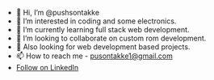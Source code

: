 - 👋 Hi, I’m @pushsontakke
- 👀 I’m interested in coding and some electronics.
- 🌱 I’m currently learning full stack web development.
- 💞️ I’m looking to collaborate on custom rom development.
- 💞️ Also looking for web development based projects.
- 📫 How to reach me - pusontakke1@gmail.com
- <a class="libutton" href="https://www.linkedin.com/comm/mynetwork/discovery-see-all?usecase=PEOPLE_FOLLOWS&followMember=piyush-sontakke-08b05917a" target="_blank">Follow on LinkedIn</a>

<!---
pushsontakke/pushsontakke is a ✨ special ✨ repository because its `README.md` (this file) appears on your GitHub profile.
You can click the Preview link to take a look at your changes.
--->
